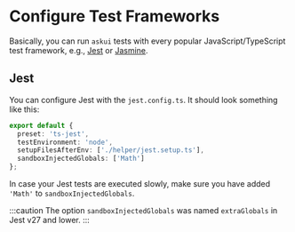 # Configure Test Frameworks

Basically, you can run `askui` tests with every popular JavaScript/TypeScript test framework, e.g., [Jest](https://jestjs.io/) or [Jasmine](https://jasmine.github.io/).

## Jest

You can configure Jest with the `jest.config.ts`. It should look something like this: 

```typescript
export default {
  preset: 'ts-jest',
  testEnvironment: 'node',
  setupFilesAfterEnv: ['./helper/jest.setup.ts'],
  sandboxInjectedGlobals: ['Math']
};
```

In case your Jest tests are executed slowly, make sure you have added `'Math'` to `sandboxInjectedGlobals`.

:::caution
The option `sandboxInjectedGlobals` was named `extraGlobals` in Jest v27 and lower.
:::
